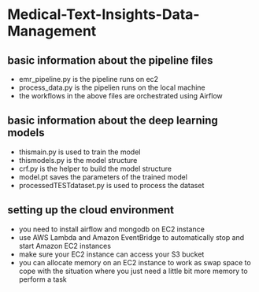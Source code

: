 # Medical-Text-Insights-Data-Management
## basic information about the pipeline files
- emr_pipeline.py is the pipeline runs on ec2 
- process_data.py is the pipelien runs on the local machine
- the workflows in the above files are orchestrated using Airflow 
## basic information about the deep learning models
- thismain.py is used to train the model
- thismodels.py is the model structure
- crf.py is the helper to build the model structure
- model.pt saves the parameters of the trained model
- processedTESTdataset.py is used to process the dataset
## setting up the cloud environment
- you need to install airflow and mongodb on EC2 instance
- use AWS Lambda and Amazon EventBridge to automatically stop and start Amazon EC2 instances
- make sure your EC2 instance can access your S3 bucket
- you can allocate memory on an EC2 instance to work as swap space to cope with the situation where you just need a little bit more memory to perform a task

